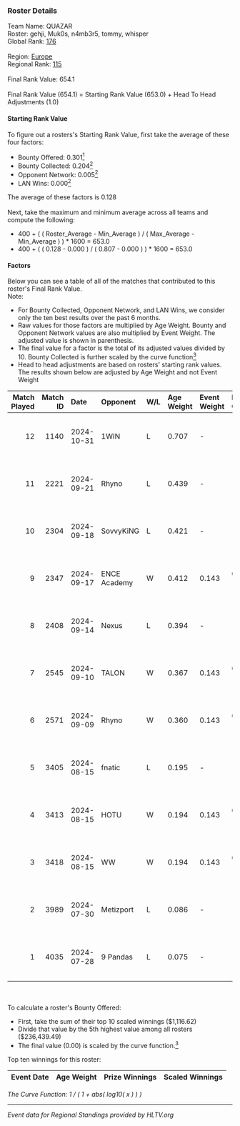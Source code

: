 ### Roster Details<br />
Team Name: QUAZAR<br />
Roster: gehji, Muk0s, n4mb3r5, tommy, whisper<br />
Global Rank: [176](../../standings_global_2025_01_13.md)<br />
<br />
Region: [Europe]( ../../standings_europe_2025_01_13.md)<br />
Regional Rank: [115]( ../../standings_europe_2025_01_13.md)<br />
<br />
Final Rank Value:  654.1<br />
<br />
Final Rank Value (654.1) = Starting Rank Value (653.0) + Head To Head Adjustments (1.0)<br />

#### Starting Rank Value<br />
To figure out a rosters's Starting Rank Value, first take the average of these four factors:<br />
- Bounty Offered: 0.301[<sup>1</sup>](#table2)
- Bounty Collected: 0.204[<sup>2</sup>](#table1)
- Opponent Network: 0.005[<sup>2</sup>](#table1)
- LAN Wins: 0.000[<sup>2</sup>](#table1)

The average of these factors is 0.128<br />
<br />
Next, take the maximum and minimum average across all teams and compute the following:<br />
- 400 + ( ( Roster_Average - Min_Average ) / ( Max_Average - Min_Average ) ) * 1600 = 653.0
- 400 + ( ( 0.128 - 0.000 ) / ( 0.807 - 0.000 ) ) * 1600 = 653.0


#### Factors<br />
Below you can see a table of all of the matches that contributed to this roster's Final Rank Value.<br />
Note:<br />

- For Bounty Collected, Opponent Network, and LAN Wins, we consider only the ten best results over the past 6 months.
- Raw values for those factors are multiplied by Age Weight. Bounty and Opponent Network values are also multiplied by Event Weight. The adjusted value is shown in parenthesis.
- The final value for a factor is the total of its adjusted values divided by 10. Bounty Collected is further scaled by the curve function[<sup>3</sup>](#curveFunction)
- Head to head adjustments are based on rosters' starting rank values. The results shown below are adjusted by Age Weight and not Event Weight
<span id="table1"></span><br />


| Match Played | Match ID | Date       | Opponent     | W/L | Age Weight | Event Weight | Bounty Collected | Opponent Network | LAN Wins  | H2H Adj. | Roster                                |
| -: | -: | :- | :- | :- | :- | :- | :- | :- | :- | -: | :- |
|           12 |     1140 | 2024-10-31 | 1WIN         | L   | 0.707      | -            | -                | -                | -         |   -10.19 | gehji, Muk0s, n4mb3r5, tommy, whisper |
|           11 |     2221 | 2024-09-21 | Rhyno        | L   | 0.439      | -            | -                | -                | -         |    -5.30 | gehji, Muk0s, n4mb3r5, tommy, whisper |
|           10 |     2304 | 2024-09-18 | SovvyKiNG    | L   | 0.421      | -            | -                | -                | -         |    -8.23 | gehji, Muk0s, n4mb3r5, tommy, whisper |
|            9 |     2347 | 2024-09-17 | ENCE Academy | W   | 0.412      | 0.143        | 0.014 (0.001)    | 0.329 (0.019)    | 0 (0.000) |     8.17 | gehji, Muk0s, n4mb3r5, tommy, whisper |
|            8 |     2408 | 2024-09-14 | Nexus        | L   | 0.394      | -            | -                | -                | -         |    -0.18 | gehji, Muk0s, n4mb3r5, tommy, whisper |
|            7 |     2545 | 2024-09-10 | TALON        | W   | 0.367      | 0.143        | 0.000 (0.000)    | 0.148 (0.008)    | 0 (0.000) |     5.10 | gehji, Muk0s, n4mb3r5, tommy, whisper |
|            6 |     2571 | 2024-09-09 | Rhyno        | W   | 0.360      | 0.143        | 0.008 (0.000)    | 0.216 (0.011)    | 0 (0.000) |     7.20 | gehji, Muk0s, n4mb3r5, tommy, whisper |
|            5 |     3405 | 2024-08-15 | fnatic       | L   | 0.195      | -            | -                | -                | -         |    -0.35 | gehji, Muk0s, n4mb3r5, tommy, whisper |
|            4 |     3413 | 2024-08-15 | HOTU         | W   | 0.194      | 0.143        | 0.001 (0.000)    | 0.411 (0.011)    | 0 (0.000) |     3.72 | gehji, Muk0s, n4mb3r5, tommy, whisper |
|            3 |     3418 | 2024-08-15 | WW           | W   | 0.194      | 0.143        | 0.000 (0.000)    | 0.127 (0.004)    | 0 (0.000) |     2.07 | gehji, Muk0s, n4mb3r5, tommy, whisper |
|            2 |     3989 | 2024-07-30 | Metizport    | L   | 0.086      | -            | -                | -                | -         |    -0.05 | gehji, Muk0s, n4mb3r5, tommy, whisper |
|            1 |     4035 | 2024-07-28 | 9 Pandas     | L   | 0.075      | -            | -                | -                | -         |    -0.90 | gehji, Muk0s, n4mb3r5, tommy, whisper |

<br />
<span id="table2"></span><br />
To calculate a roster's Bounty Offered:<br />

- First, take the sum of their top 10 scaled winnings ($1,116.62)
- Divide that value by the 5th highest value among all rosters ($236,439.49)
- The final value (0.00) is scaled by the curve function.[<sup>3</sup>](#curveFunction)

Top ten winnings for this roster:<br />

| Event Date | Age Weight | Prize Winnings | Scaled Winnings |
| :- | -: | :- | :- |


<span id="curveFunction"></span>_The Curve Function: 1 / ( 1 + abs( log10( x ) ) )_<br />

---
_Event data for Regional Standings provided by HLTV.org_<br />
